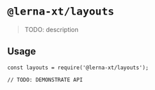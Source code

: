 # `@lerna-xt/layouts`

> TODO: description

## Usage

```
const layouts = require('@lerna-xt/layouts');

// TODO: DEMONSTRATE API
```
